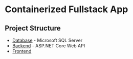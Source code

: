 # Containerized Fullstack App

## Project Structure

- [Database](./database) - Microsoft SQL Server
- [Backend](./backend) - ASP.NET Core Web API
- [Frontend](./frontend)
